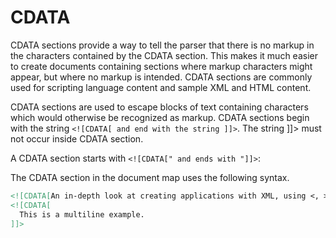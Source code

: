 # CDATA

CDATA sections provide a way to tell the parser that there is no markup in the characters contained by the CDATA section. This makes it much easier to create documents containing sections where markup characters might appear, but where no markup is intended. CDATA sections are commonly used for scripting language content and sample XML and HTML content.

CDATA sections are used to escape blocks of text containing characters which would otherwise be recognized as markup. CDATA sections begin with the string `<![CDATA[ and end with the string ]]>`. The string ]]> must not occur inside CDATA section.

A CDATA section starts with `<![CDATA[" and ends with "]]>`:

The CDATA section in the document map uses the following syntax.
```HTML
<![CDATA[An in-depth look at creating applications with XML, using <, >,]]>
<![CDATA[  
  This is a multiline example.
]]>
```
